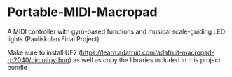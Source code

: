 # Portable-MIDI-Macropad
A MIDI controller with gyro-based functions and musical scale-guiding LED lights (Pauliskolan Final Project)

Make sure to install UF2 (https://learn.adafruit.com/adafruit-macropad-rp2040/circuitpython)
as well as copy the libraries included in this project bundle
